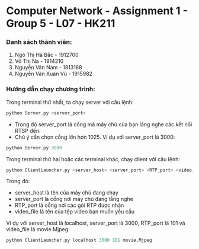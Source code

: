 # Computer Network - Assignment 1 - Group 5 - L07 - HK211
### Danh sách thành viên:
1. Ngô Thị Hà Bắc - 1912700
2. Võ Thị Na - 1914210
3. Nguyễn Văn Nam - 1813168
4. Nguyễn Văn Xuân Vũ - 1915982

### Hướng dẫn chạy chương trình:

Trong terminal thứ nhất, ta chạy server với câu lệnh:
```python
python Server.py <server_port>
```
- Trong đó server_port là cổng mà máy chủ của bạn lắng nghe các kết nối RTSP đến.
- Chú ý cần chọn cổng lớn hơn 1025. Ví dụ với server_port là 3000:
```python
python Server.py 3000
```

Trong terminal thứ hai hoặc các terminal khác, chạy client với câu lệnh:
```python
python ClientLauncher.py <server_host> <server_port> <RTP_port> <video_file>
```
Trong đó: 
- server_host là tên của máy chủ đang chạy
- server_port là cổng nơi máy chủ đang lắng nghe
- RTP_port là cổng nơi các gói RTP được nhận
- video_file là tên của tệp video bạn muốn yêu cầu 

Ví dụ với server_host là localhost, server_port là 3000, RTP_port là 101 và video_file là movie.Mjpeg:
```python
python ClientLauncher.py localhost 3000 101 movie.Mjpeg
```


          
          
          
          



